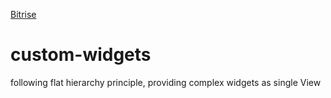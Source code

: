 [Bitrise](https://www.bitrise.io/app/ee2bb9421567da0d/status.svg?token=7ESN7m2RpJLSKaukGetJMg&branch=dev)

# custom-widgets
following flat hierarchy principle, providing complex widgets as single View
